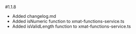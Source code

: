 #1.1.8
* Added changelog.md
* Added isNumeric function to xmat-functions-service.ts
* Added isValidLength function to xmat-functions-service.ts
